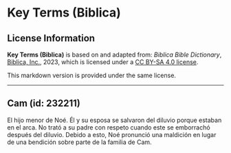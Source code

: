# Key Terms (Biblica)

## License Information

**Key Terms (Biblica)** is based on and adapted from: _Biblica Bible Dictionary_, [Biblica, Inc.](https://www.biblica.com/), 2023, which is licensed under a [CC BY-SA 4.0 license](https://creativecommons.org/licenses/by-sa/4.0/legalcode.en).

This markdown version is provided under the same license.



--------------------------------

## Cam (id: 232211)

El hijo menor de Noé. Él y su esposa se salvaron del diluvio porque estaban en el arca. No trató a su padre con respeto cuando este se emborrachó después del diluvio. Debido a esto, Noé pronunció una maldición en lugar de una bendición sobre parte de la familia de Cam.


